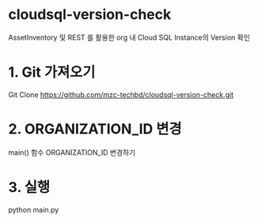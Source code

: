 # cloudsql-version-check
AssetInventory 및 REST 를 활용한 org 내 Cloud SQL Instance의 Version 확인

# 1. Git 가져오기
Git Clone https://github.com/mzc-techbd/cloudsql-version-check.git

# 2. ORGANIZATION_ID 변경
main() 함수 ORGANIZATION_ID 변경하기

# 3. 실행
python main.py
